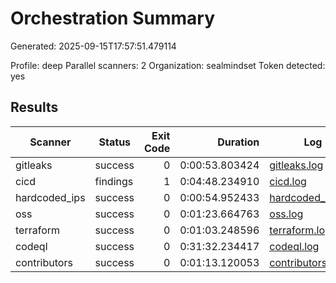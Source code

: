 # Orchestration Summary
Generated: 2025-09-15T17:57:51.479114

Profile: deep
Parallel scanners: 2
Organization: sealmindset
Token detected: yes


## Results

| Scanner | Status | Exit Code | Duration | Log | Key Reports |
|---------|--------|-----------:|---------:|-----|------------|
| gitleaks | success | 0 | 0:00:53.803424 | [gitleaks.log](logs/gitleaks.log) | [secrets_scan_summary.md](secrets_reports/secrets_scan_summary.md) |
| cicd | findings | 1 | 0:04:48.234910 | [cicd.log](logs/cicd.log) | [ci_summary.md](ci_reports/ci_summary.md) |
| hardcoded_ips | success | 0 | 0:00:54.952433 | [hardcoded_ips.log](logs/hardcoded_ips.log) | [HARDCODED_IPS_SUMMARY.md](hardcoded_ips_reports/HARDCODED_IPS_SUMMARY.md) |
| oss | success | 0 | 0:01:23.664763 | [oss.log](logs/oss.log) | [oss_summary.md](oss_reports/oss_summary.md) |
| terraform | success | 0 | 0:01:03.248596 | [terraform.log](logs/terraform.log) | [terraform_scan_summary.md](terraform_reports/terraform_scan_summary.md) |
| codeql | success | 0 | 0:31:32.234417 | [codeql.log](logs/codeql.log) | [codeql_summary.md](codeql_reports/codeql_summary.md) |
| contributors | success | 0 | 0:01:13.120053 | [contributors.log](logs/contributors.log) | [contributors_reports](contributors_reports) |

